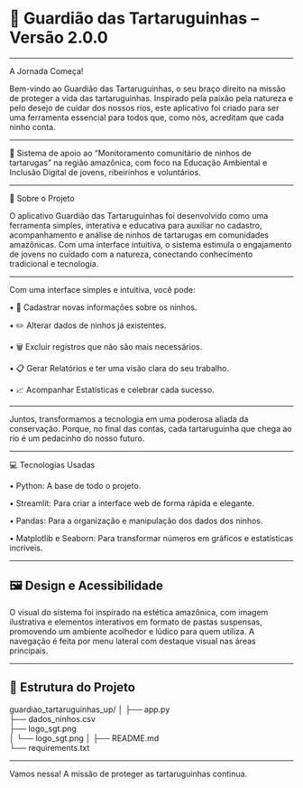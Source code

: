 # 🐢 Guardião das Tartaruguinhas – Versão 2.0.0
________________________________________
A Jornada Começa!

Bem-vindo ao Guardião das Tartaruguinhas, o seu braço direito na missão de proteger a vida das tartaruguinhas. Inspirado pela paixão pela natureza e pelo desejo de cuidar dos nossos rios, este aplicativo foi criado para ser uma ferramenta essencial para todos que, como nós, acreditam que cada ninho conta.
________________________________________
🌿 Sistema de apoio ao “Monitoramento comunitário de ninhos de tartarugas” na região amazônica, com foco na Educação Ambiental e Inclusão Digital de jovens, ribeirinhos e voluntários.
________________________________________
📌 Sobre o Projeto

O aplicativo Guardião das Tartaruguinhas foi desenvolvido como uma ferramenta simples, interativa e educativa para auxiliar no cadastro, acompanhamento e análise de ninhos de tartarugas em comunidades amazônicas. Com uma interface intuitiva, o sistema estimula o engajamento de jovens no cuidado com a natureza, conectando conhecimento tradicional e tecnologia.
________________________________________
Com uma interface simples e intuitiva, você pode:

•	📝 Cadastrar novas informações sobre os ninhos.

•	✏️ Alterar dados de ninhos já existentes.

•	🗑️ Excluir registros que não são mais necessários.

•	📋 Gerar Relatórios e ter uma visão clara do seu trabalho.

•	📈 Acompanhar Estatísticas e celebrar cada sucesso.

________________________________________
Juntos, transformamos a tecnologia em uma poderosa aliada da conservação. Porque, no final das contas, cada tartaruguinha que chega ao rio é um pedacinho do nosso futuro.
________________________________________
💻 Tecnologias Usadas

•	Python: A base de todo o projeto.

•	Streamlit: Para criar a interface web de forma rápida e elegante.

•	Pandas: Para a organização e manipulação dos dados dos ninhos.

•	Matplotlib e Seaborn: Para transformar números em gráficos e estatísticas incríveis.

________________________________________
## 🖼️ Design e Acessibilidade

O visual do sistema foi inspirado na estética amazônica, com imagem ilustrativa e elementos interativos em formato de pastas suspensas, promovendo um ambiente acolhedor e lúdico para quem utiliza. A navegação é feita por menu lateral com destaque visual nas áreas principais.
________________________________________
## 📂 Estrutura do Projeto

guardiao_tartaruguinhas_up/
│
├── app.py                        
├── dados_ninhos.csv             
├── logo_sgt.png                 
│   └── logo_sgt.png
│   ├── README.md                    
└── requirements.txt             
________________________________________
Vamos nessa! A missão de proteger as tartaruguinhas continua.
